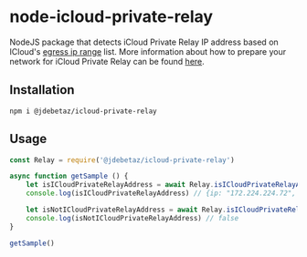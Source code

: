 # node-icloud-private-relay

NodeJS package that detects iCloud Private Relay IP address based on ICloud's [egress ip range](https://mask-api.icloud.com/egress-ip-ranges.csv) list. More information about how to prepare your network for iCloud Private Relay can be found [here](https://developer.icloud.com/support/prepare-your-network-for-icloud-private-relay/).

## Installation
```
npm i @jdebetaz/icloud-private-relay
```

## Usage

```js
const Relay = require('@jdebetaz/icloud-private-relay')

async function getSample () {
    let isICloudPrivateRelayAddress = await Relay.isICloudPrivateRelayAddress("172.224.224.72")
    console.log(isICloudPrivateRelayAddress) // {ip: "172.224.224.72", countryCode: "GB", language: "GB-EN", location: "Birmingham"}

    let isNotICloudPrivateRelayAddress = await Relay.isICloudPrivateRelayAddress("192.168.1.1")
    console.log(isNotICloudPrivateRelayAddress) // false
}

getSample()
```
